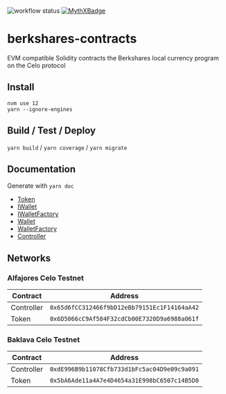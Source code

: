 ![workflow status](https://github.com/humanity-cash/berkshares-contracts/workflows/Build/badge.svg)
[![MythXBadge](https://badgen.net/https/api.mythx.io/v1/projects/aa4b6061-6775-4a06-958f-df8340a3e8f6/badge/data?cache=300&icon=https://raw.githubusercontent.com/ConsenSys/mythx-github-badge/main/logo_white.svg)](https://docs.mythx.io/dashboard/github-badges)

# berkshares-contracts

EVM compatible Solidity contracts the Berkshares local currency program on the Celo protocol

## Install

```
nvm use 12
yarn --ignore-engines
``` 

## Build / Test / Deploy

`yarn build` / `yarn coverage` / `yarn migrate`

## Documentation

Generate with `yarn doc`

* [Token](docs/Token.md)
* [IWallet](docs/interface/IWallet.md)
* [IWalletFactory](docs/interface/IWalletFactory.md)
* [Wallet](docs/Wallet.md)
* [WalletFactory](docs/WalletFactory.md)
* [Controller](docs/Controller.md)

## Networks

### Alfajores Celo Testnet

| Contract      | Address                                      |
|---------------|----------------------------------------------|
| Controller    | `0x65d6fCC312466f9bD12eBb79151Ec1F14164aA42` |
| Token         | `0x6D5066cC9Af584F32cdCb00E7320D9a6988a061f` |

### Baklava Celo Testnet

| Contract      | Address                                      |
|---------------|----------------------------------------------|
| Controller    | `0xdE996B9b11078Cfb733d1bFc5ac04D9e09c9a091` |
| Token         | `0x5bA6Ade11a4A7e4D4654a31E998bC6507c14B5D0` |
